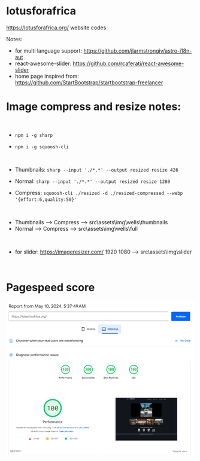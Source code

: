 # lotusforafrica

https://lotusforafrica.org/ website codes

Notes:

- for multi language support: https://github.com/jlarmstrongiv/astro-i18n-aut
- react-awesome-slider: https://github.com/rcaferati/react-awesome-slider
- home page inspired from: https://github.com/StartBootstrap/startbootstrap-freelancer

# Image compress and resize notes:

<br>

- `npm i -g sharp`

- `npm i -g squoosh-cli`

<br>

- Thumbnails: `sharp --input './*.*' --output resized resize 426`

- Normal: `sharp --input './*.*' --output resized resize 1280`

- Compress: `squoosh-cli ./resized -d ./resized-compressed --webp '{effort:6,quality:50}'`

<br>

- Thumbnails --> Compress --> src\assets\img\wells\thumbnails
- Normal --> Compress --> src\assets\img\wells\full

<br>

- for slider: https://imageresizer.com/ 1920 1080 --> src\assets\img\slider

<br>

# Pagespeed score
![pagespeed-score](.\src\assets\img\pagespeed-score.png)